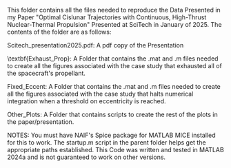 This folder contains all the files needed to reproduce the Data Presented in my Paper "Optimal Cislunar Trajectories with Continuous, High-Thrust Nuclear-Thermal Propulsion" Presented at SciTech in January of 2025. The contents of the folder are as follows:

Scitech_presentation2025.pdf: A pdf copy of the Presentation

\textbf{Exhaust_Prop}: A Folder that contains the .mat and .m files needed to create all the figures associated with the case study that exhausted all of the spacecraft's propellant.

Fixed_Eccent: A Folder that contains the .mat and .m files needed to create all the figures associated with the case study that halts numerical integration when a threshold on eccentricity is reached.

Other_Plots: A Folder that contains scripts to create the rest of the plots in the paper/presentation. 



NOTES: You must have NAIF's Spice package for MATLAB MICE installed for this to work. The startup.m script in the parent folder helps get the appropriate paths established. This Code was written and tested in MATLAB 2024a and is not guaranteed to work on other versions.
